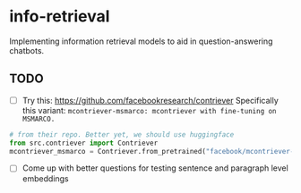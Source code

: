 # info-retrieval
Implementing information retrieval models to aid in question-answering chatbots. 

## TODO

- [ ] Try this: https://github.com/facebookresearch/contriever
Specifically this variant: `mcontriever-msmarco: mcontriever with fine-tuning on MSMARCO.`

```python
# from their repo. Better yet, we should use huggingface
from src.contriever import Contriever
mcontriever_msmarco = Contriever.from_pretrained("facebook/mcontriever-msmarco")
```

- [ ] Come up with better questions for testing sentence and paragraph level embeddings
